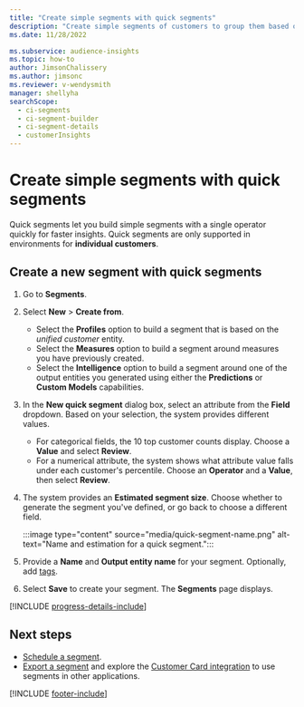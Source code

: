 ```yaml
---
title: "Create simple segments with quick segments"
description: "Create simple segments of customers to group them based on various attributes."
ms.date: 11/28/2022

ms.subservice: audience-insights
ms.topic: how-to
author: JimsonChalissery
ms.author: jimsonc
ms.reviewer: v-wendysmith
manager: shellyha
searchScope: 
  - ci-segments
  - ci-segment-builder
  - ci-segment-details
  - customerInsights
---
```


# Create simple segments with quick segments

Quick segments let you build simple segments with a single operator quickly for faster insights. Quick segments are only supported in environments for **individual customers**.

## Create a new segment with quick segments

1. Go to **Segments**.

1. Select **New** > **Create from**.
   - Select the **Profiles** option to build a segment that is based on the *unified customer* entity.
   - Select the **Measures** option to build a segment around measures you have previously created.
   - Select the **Intelligence** option to build a segment around one of the output entities you generated using either the **Predictions** or **Custom Models** capabilities.

1. In the **New quick segment** dialog box, select an attribute from the **Field** dropdown. Based on your selection, the system provides different values.
   - For categorical fields, the 10 top customer counts display. Choose a **Value** and select **Review**.
   - For a numerical attribute, the system shows what attribute value falls under each customer's percentile. Choose an **Operator** and a **Value**, then select **Review**.

1. The system provides an **Estimated segment size**. Choose whether to generate the segment you've defined, or go back to choose a different field.

   :::image type="content" source="media/quick-segment-name.png" alt-text="Name and estimation for a quick segment.":::

1. Provide a **Name** and **Output entity name** for your segment. Optionally, add [tags](work-with-tags-columns.md#manage-tags).

1. Select **Save** to create your segment. The **Segments** page displays.

[!INCLUDE [progress-details-include](includes/progress-details-pane.md)]

## Next steps

- [Schedule a segment](segments-schedule.md).
- [Export a segment](export-destinations.md) and explore the [Customer Card integration](customer-card-add-in.md) to use segments in other applications.

[!INCLUDE [footer-include](includes/footer-banner.md)]
